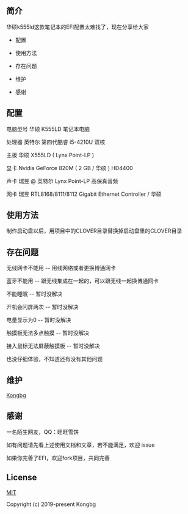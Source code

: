 
## 简介

华硕k555ld这款笔记本的EFI配置太难找了，现在分享给大家

- 配置

- 使用方法

- 存在问题

- 维护

- 感谢

## 配置
  
  电脑型号 华硕 K555LD 笔记本电脑
 
  处理器 英特尔 第四代酷睿 i5-4210U 双核
  
  主板 华硕 X555LD ( Lynx Point-LP )
  
  显卡 Nvidia GeForce 820M ( 2 GB / 华硕 )  HD4400
  
  声卡 瑞昱  @ 英特尔 Lynx Point-LP  高保真音频
  
  网卡 瑞昱 RTL8168/8111/8112 Gigabit Ethernet Controller / 华硕

## 使用方法

制作启动盘以后，用项目中的CLOVER目录替换掉启动盘里的CLOVER目录

## 存在问题
  
  无线网卡不能用  -- 用线网络或者更换博通网卡
  
  蓝牙不能用      -- 跟无线集成在一起的，可以跟无线一起换博通网卡
  
  不能睡眠        -- 暂时没解决

  开机会闪屏两次  -- 暂时没解决

  电量显示为0     -- 暂时没解决

  触摸板无法多点触摸    -- 暂时没解决

  接入鼠标无法屏蔽触摸板    -- 暂时没解决
  
  也没仔细体验，不知道还有没有其他问题

## 维护

[Kongbg](https://github.com/kongbg)

## 感谢
  
  一名陌生网友，QQ：旺旺雪饼

  如有问题请先看上述使用文档和文章，若不能满足，欢迎 issue
  
  如果你完善了EFI，欢迎fork项目，共同完善



## License

[MIT](https://github.com/kongbg/k555ld-i5-4210U/issues)

Copyright (c) 2019-present Kongbg